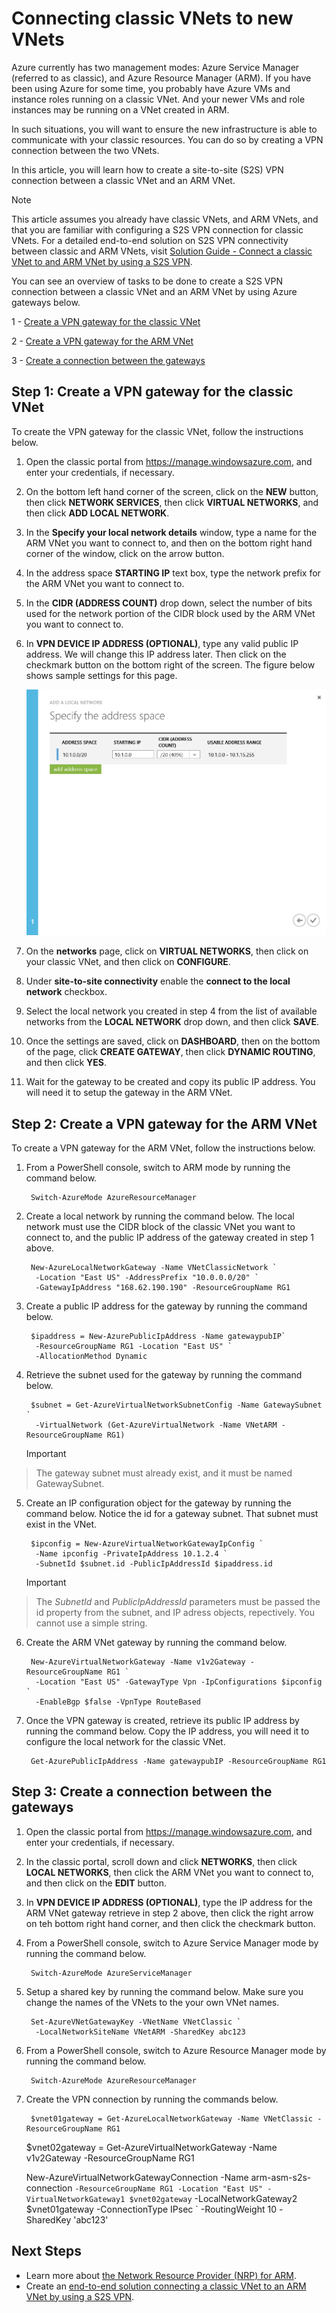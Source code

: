 <properties 
   pageTitle="How to connect classic VNets to ARM VNets in Azure"
   description="Learn how to create a VPN connection between classic VNets and new VNets"
   services="virtual-network"
   documentationCenter="na"
   authors="telmosampaio"
   manager="carmonm"
   editor="tysonn" />

<tags 
   ms.service="virtual-network"
   ms.devlang="na"
   ms.topic="article"
   ms.tgt_pltfrm="na"
   ms.workload="infrastructure-services"
   ms.date="12/11/2015"
   ms.author="telmos" />

# Connecting classic VNets to new VNets
Azure currently has two management modes: Azure Service Manager (referred to as classic), and Azure Resource Manager (ARM). If you have been using Azure for some time, you probably have Azure VMs and instance roles running on a classic VNet. And your newer VMs and role instances may be running on a VNet created in ARM.

In such situations, you will want to ensure the new infrastructure is able to communicate with your classic resources. You can do so by creating a VPN connection between the two VNets. 

In this article, you will learn how to create a site-to-site (S2S) VPN connection between a classic VNet and an ARM VNet.

> [!NOTE]
> This article assumes you already have classic VNets, and ARM VNets, and that you are familiar with configuring a S2S VPN connection for classic VNets. For a detailed end-to-end solution on S2S VPN connectivity between classic and ARM VNets, visit [Solution Guide - Connect a classic VNet to and ARM VNet by using a S2S VPN](../virtual-networks-arm-asm-s2s.md).
> 
> 
You can see an overview of tasks to be done to create a S2S VPN connection between a classic VNet and an ARM VNet by using Azure gateways below.

1 - [Create a VPN gateway for the classic VNet](#Step-1:-Create-a-VPN-gateway-for-the-classic-VNet.md)

2 - [Create a VPN gateway for the ARM VNet](#Step-2:-Create-a-VPN-gateway-for-the-ARM-VNet.md)

3 - [Create a connection between the gateways](#Step-3:-Create-a-connection-between-the-gateways.md)

## Step 1: Create a VPN gateway for the classic VNet
To create the VPN gateway for the classic VNet, follow the instructions below.

1. Open the classic portal from https://manage.windowsazure.com, and enter your credentials, if necessary.
2. On the bottom left hand corner of the screen, click on the **NEW** button, then click **NETWORK SERVICES**, then click **VIRTUAL NETWORKS**, and then click **ADD LOCAL NETWORK**.
3. In the **Specify your local network details** window, type a name for the ARM VNet you want to connect to, and then on the bottom right hand corner of the window, click on the arrow button.
4. In the address space **STARTING IP** text box, type the network prefix for the ARM VNet you want to connect to. 
5. In the **CIDR (ADDRESS COUNT)** drop down, select the number of bits used for the network portion of the CIDR block used by the ARM VNet you want to connect to.
6. In **VPN DEVICE IP ADDRESS (OPTIONAL)**, type any valid public IP address. We will change this IP address later. Then click on the checkmark button on the bottom right of the screen. The figure below shows sample settings for this page.

    ![Local netowrk settings](..\virtual-network\media\virtual-networks-arm-asm-s2s-howto\figurex1.png)

7. On the **networks** page, click on **VIRTUAL NETWORKS**, then click on your classic VNet, and then click on **CONFIGURE**.

8. Under **site-to-site connectivity** enable the **connect to the local network** checkbox.
9. Select the local network you created in step 4 from the list of available networks from the **LOCAL NETWORK** drop down, and then click **SAVE**.
10. Once the settings are saved, click on **DASHBOARD**, then on the bottom of the page, click **CREATE GATEWAY**, then click **DYNAMIC ROUTING**, and then click **YES**.
11. Wait for the gateway to be created and copy its public IP address. You will need it to setup the gateway in the ARM VNet.

## Step 2: Create a VPN gateway for the ARM VNet
To create a VPN gateway for the ARM VNet, follow the instructions below.

1. From a PowerShell console, switch to ARM mode by running the command below.

        Switch-AzureMode AzureResourceManager
2. Create a local network by running the command below. The local network must use the CIDR block of the classic VNet you want to connect to, and the public IP address of the gateway created in step 1 above.

        New-AzureLocalNetworkGateway -Name VNetClassicNetwork `
         -Location "East US" -AddressPrefix "10.0.0.0/20" `
         -GatewayIpAddress "168.62.190.190" -ResourceGroupName RG1
3. Create a public IP address for the gateway by running the command below.

        $ipaddress = New-AzurePublicIpAddress -Name gatewaypubIP`
         -ResourceGroupName RG1 -Location "East US" `
         -AllocationMethod Dynamic
4. Retrieve the subnet used for the gateway by running the command below.

        $subnet = Get-AzureVirtualNetworkSubnetConfig -Name GatewaySubnet `
         -VirtualNetwork (Get-AzureVirtualNetwork -Name VNetARM -ResourceGroupName RG1) 

   > [!IMPORTANT]
> The gateway subnet must already exist, and it must be named GatewaySubnet.
> 
5. Create an IP configuration object for the gateway by running the command below. Notice the id for a gateway subnet. That subnet must exist in the VNet.

        $ipconfig = New-AzureVirtualNetworkGatewayIpConfig `
         -Name ipconfig -PrivateIpAddress 10.1.2.4 `
         -SubnetId $subnet.id -PublicIpAddressId $ipaddress.id

   > [!IMPORTANT]
> The *SubnetId* and *PublicIpAddressId* parameters must be passed the id property from the subnet, and IP adress objects, repectively. You cannot use a simple string.
> 
6. Create the ARM VNet gateway by running the command below.

        New-AzureVirtualNetworkGateway -Name v1v2Gateway -ResourceGroupName RG1 `
         -Location "East US" -GatewayType Vpn -IpConfigurations $ipconfig `
         -EnableBgp $false -VpnType RouteBased
7. Once the VPN gateway is created, retrieve its public IP address by running the command below. Copy the IP address, you will need it to configure the local network for the classic VNet.

        Get-AzurePublicIpAddress -Name gatewaypubIP -ResourceGroupName RG1


## Step 3: Create a connection between the gateways
1. Open the classic portal from https://manage.windowsazure.com, and enter your credentials, if necessary.
2. In the classic portal, scroll down and click **NETWORKS**, then click **LOCAL NETWORKS**, then click the ARM VNet you want to connect to, and then click on the **EDIT** button.
3. In **VPN DEVICE IP ADDRESS (OPTIONAL)**, type the IP address for the ARM VNet gateway retrieve in step 2 above, then click the right arrow on teh bottom right hand corner, and then click the checkmark button.
4. From a PowerShell console, switch to Azure Service Manager mode by running the command below.

        Switch-AzureMode AzureServiceManager
5. Setup a shared key by running the command below. Make sure you change the names of the VNets to the your own VNet names.

        Set-AzureVNetGatewayKey -VNetName VNetClassic `
         -LocalNetworkSiteName VNetARM -SharedKey abc123
6. From a PowerShell console, switch to Azure Resource Manager mode by running the command below.

        Switch-AzureMode AzureResourceManager
7. Create the VPN connection by running the commands below.

        $vnet01gateway = Get-AzureLocalNetworkGateway -Name VNetClassic -ResourceGroupName RG1
     $vnet02gateway = Get-AzureVirtualNetworkGateway -Name v1v2Gateway -ResourceGroupName RG1

     New-AzureVirtualNetworkGatewayConnection -Name arm-asm-s2s-connection `
         -ResourceGroupName RG1 -Location "East US" -VirtualNetworkGateway1 $vnet02gateway `
         -LocalNetworkGateway2 $vnet01gateway -ConnectionType IPsec `
         -RoutingWeight 10 -SharedKey 'abc123'


## Next Steps
* Learn more about [the Network Resource Provider (NRP) for ARM](../resource-groups-networking.md).
* Create an [end-to-end solution connecting a classic VNet to an ARM VNet by using a S2S VPN](../virtual-networks-arm-asm-s2s.md).

